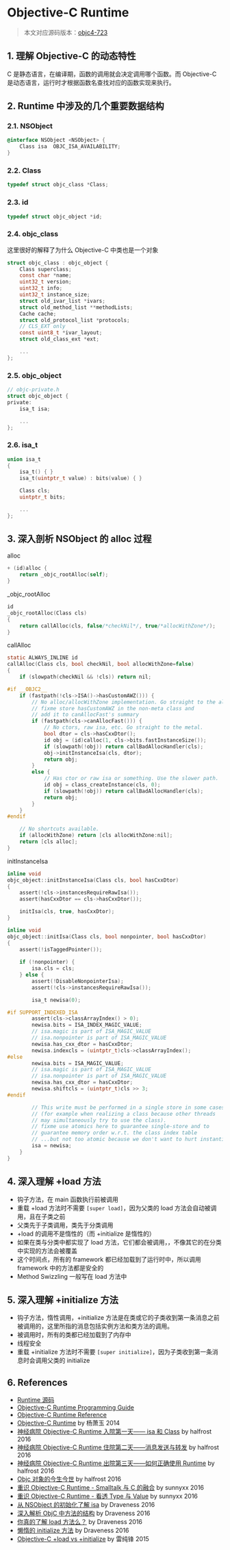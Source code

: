 # Objective-C Runtime

> 本文对应源码版本：[objc4-723](https://opensource.apple.com/tarballs/objc4/objc4-723.tar.gz)

## 1. 理解 Objective-C 的动态特性
C 是静态语言，在编译期，函数的调用就会决定调用哪个函数。而 Objective-C 是动态语言，运行时才根据函数名查找对应的函数实现来执行。

## 2. Runtime 中涉及的几个重要数据结构

### 2.1. NSObject
``` Objective-C
@interface NSObject <NSObject> {
    Class isa  OBJC_ISA_AVAILABILITY;
}
```

### 2.2. Class
``` C
typedef struct objc_class *Class;
```

### 2.3. id
``` C
typedef struct objc_object *id;
```

### 2.4. objc_class
这里很好的解释了为什么 Objective-C 中类也是一个对象
``` C
struct objc_class : objc_object {
    Class superclass;
    const char *name;
    uint32_t version;
    uint32_t info;
    uint32_t instance_size;
    struct old_ivar_list *ivars;
    struct old_method_list **methodLists;
    Cache cache;
    struct old_protocol_list *protocols;
    // CLS_EXT only
    const uint8_t *ivar_layout;
    struct old_class_ext *ext;

    ...
};
```

### 2.5. objc_object
``` C
// objc-private.h
struct objc_object {
private:
    isa_t isa;

    ...
};
```

### 2.6. isa_t
``` C
union isa_t 
{
    isa_t() { }
    isa_t(uintptr_t value) : bits(value) { }

    Class cls;
    uintptr_t bits;

    ...
};
```

## 3. 深入剖析 NSObject 的 alloc 过程

alloc
``` Objective-C
+ (id)alloc {
    return _objc_rootAlloc(self);
}
```

_objc_rootAlloc
``` C
id
_objc_rootAlloc(Class cls)
{
    return callAlloc(cls, false/*checkNil*/, true/*allocWithZone*/);
}
```

callAlloc
``` C
static ALWAYS_INLINE id
callAlloc(Class cls, bool checkNil, bool allocWithZone=false)
{
    if (slowpath(checkNil && !cls)) return nil;

#if __OBJC2__
    if (fastpath(!cls->ISA()->hasCustomAWZ())) {
        // No alloc/allocWithZone implementation. Go straight to the allocator.
        // fixme store hasCustomAWZ in the non-meta class and 
        // add it to canAllocFast's summary
        if (fastpath(cls->canAllocFast())) {
            // No ctors, raw isa, etc. Go straight to the metal.
            bool dtor = cls->hasCxxDtor();
            id obj = (id)calloc(1, cls->bits.fastInstanceSize());
            if (slowpath(!obj)) return callBadAllocHandler(cls);
            obj->initInstanceIsa(cls, dtor);
            return obj;
        }
        else {
            // Has ctor or raw isa or something. Use the slower path.
            id obj = class_createInstance(cls, 0);
            if (slowpath(!obj)) return callBadAllocHandler(cls);
            return obj;
        }
    }
#endif

    // No shortcuts available.
    if (allocWithZone) return [cls allocWithZone:nil];
    return [cls alloc];
}
```

initInstanceIsa
``` C
inline void 
objc_object::initInstanceIsa(Class cls, bool hasCxxDtor)
{
    assert(!cls->instancesRequireRawIsa());
    assert(hasCxxDtor == cls->hasCxxDtor());

    initIsa(cls, true, hasCxxDtor);
}

inline void 
objc_object::initIsa(Class cls, bool nonpointer, bool hasCxxDtor) 
{ 
    assert(!isTaggedPointer()); 
    
    if (!nonpointer) {
        isa.cls = cls;
    } else {
        assert(!DisableNonpointerIsa);
        assert(!cls->instancesRequireRawIsa());

        isa_t newisa(0);

#if SUPPORT_INDEXED_ISA
        assert(cls->classArrayIndex() > 0);
        newisa.bits = ISA_INDEX_MAGIC_VALUE;
        // isa.magic is part of ISA_MAGIC_VALUE
        // isa.nonpointer is part of ISA_MAGIC_VALUE
        newisa.has_cxx_dtor = hasCxxDtor;
        newisa.indexcls = (uintptr_t)cls->classArrayIndex();
#else
        newisa.bits = ISA_MAGIC_VALUE;
        // isa.magic is part of ISA_MAGIC_VALUE
        // isa.nonpointer is part of ISA_MAGIC_VALUE
        newisa.has_cxx_dtor = hasCxxDtor;
        newisa.shiftcls = (uintptr_t)cls >> 3;
#endif

        // This write must be performed in a single store in some cases
        // (for example when realizing a class because other threads
        // may simultaneously try to use the class).
        // fixme use atomics here to guarantee single-store and to
        // guarantee memory order w.r.t. the class index table
        // ...but not too atomic because we don't want to hurt instantiation
        isa = newisa;
    }
}
```

## 4. 深入理解 +load 方法

- 钩子方法，在 main 函数执行前被调用
- 重载 +load 方法时不需要 `[super load]`，因为父类的 load 方法会自动被调用，且在子类之前
- 父类先于子类调用，类先于分类调用
- +load 的调用不是惰性的（而 +initialize 是惰性的）
- 如果在类与分类中都实现了 load 方法，它们都会被调用，，不像其它的在分类中实现的方法会被覆盖
- 这个时间点，所有的 framework 都已经加载到了运行时中，所以调用 framework 中的方法都是安全的
- Method Swizzling 一般写在 load 方法中

## 5. 深入理解 +initialize 方法
- 钩子方法，惰性调用，+initialize 方法是在类或它的子类收到第一条消息之前被调用的，这里所指的消息包括实例方法和类方法的调用。
- 被调用时，所有的类都已经加载到了内存中
- 线程安全
- 重载 +initialize 方法时不需要 `[super initialize]`，因为子类收到第一条消息时会调用父类的 initialize

## 6. References
- [Runtime 源码](https://opensource.apple.com/tarballs/objc4/)
- [Objective-C Runtime Programming Guide](https://developer.apple.com/library/content/documentation/Cocoa/Conceptual/ObjCRuntimeGuide/Introduction/Introduction.html#//apple_ref/doc/uid/TP40008048)
- [Objective-C Runtime Reference](https://developer.apple.com/library/mac/documentation/Cocoa/Reference/ObjCRuntimeRef/index.html)
- [Objective-C Runtime](http://yulingtianxia.com/blog/2014/11/05/objective-c-runtime/) by 杨萧玉 2014
- [神经病院 Objective-C Runtime 入院第一天—— isa 和 Class](https://halfrost.com/objc_runtime_isa_class/) by halfrost 2016
- [神经病院 Objective-C Runtime 住院第二天——消息发送与转发](https://halfrost.com/objc_runtime_objc_msgsend/) by halfrost 2016
- [神经病院 Objective-C Runtime 出院第三天——如何正确使用 Runtime](https://halfrost.com/how_to_use_runtime/) by halfrost 2016
- [Objc 对象的今生今世](https://halfrost.com/objc_life/) by halfrost 2016
- [重识 Objective-C Runtime - Smalltalk 与 C 的融合](http://blog.sunnyxx.com/2016/08/13/reunderstanding-runtime-0/) by sunnyxx 2016
- [重识 Objective-C Runtime - 看透 Type 与 Value](http://blog.sunnyxx.com/2016/08/13/reunderstanding-runtime-1/) by sunnyxx 2016
- [从 NSObject 的初始化了解 isa](https://draveness.me/isa) by Draveness 2016
- [深入解析 ObjC 中方法的结构](https://draveness.me/method-struct) by Draveness 2016
- [你真的了解 load 方法么？](https://draveness.me/load) by Draveness 2016
- [懒惰的 initialize 方法](https://draveness.me/initialize) by Draveness 2016
- [Objective-C +load vs +initialize](http://blog.leichunfeng.com/blog/2015/05/02/objective-c-plus-load-vs-plus-initialize/) by 雷纯锋 2015